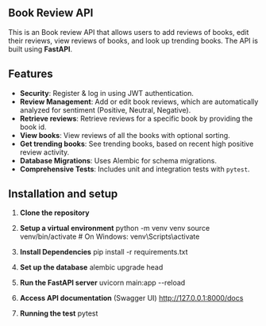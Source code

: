 ## Book Review API
This is an Book review API that allows users to add reviews of books, edit their reviews, view reviews of books, and look up trending books. The API is built using **FastAPI**. 

## Features  

- **Security**: Register & log in using JWT authentication. 
- **Review Management**: Add or edit book reviews, which are automatically analyzed for sentiment (Positive, Neutral, Negative).
- **Retrieve reviews**: Retrieve reviews for a specific book by providing the book id. 
- **View books**: View reviews of all the books with optional sorting.
- **Get trending books**: See trending books, based on recent high positive review activity.  
- **Database Migrations**: Uses Alembic for schema migrations.  
- **Comprehensive Tests**: Includes unit and integration tests with `pytest`.

## Installation and setup

1. **Clone the repository**

2. **Setup a virtual environment**
    python -m venv venv
    source venv/bin/activate  # On Windows: venv\Scripts\activate

3. **Install Dependencies**
    pip install -r requirements.txt

4. **Set up the database**
    alembic upgrade head

5. **Run the FastAPI server**
    uvicorn main:app --reload

6. **Access API documentation** (Swagger UI)
    http://127.0.0.1:8000/docs

7. **Running the test**
    pytest



